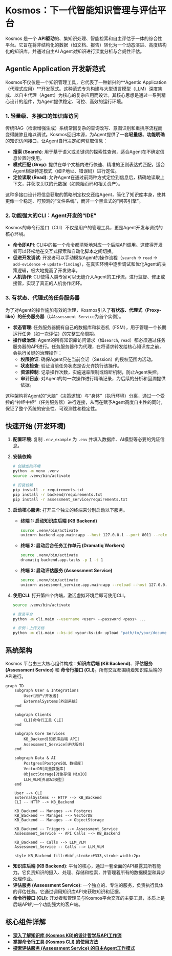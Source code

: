 # Kosmos：下一代智能知识管理与评估平台

Kosmos 是一个 **API驱动**的、集知识处理、智能检索和自主评估于一体的综合性平台。它旨在将非结构化的数据（如文档、报告）转化为一个动态演进、高度结构化的知识库，并通过自主AI Agent对知识进行深度分析与合规性评估。

## Agentic Application 开发新范式

Kosmos不仅仅是一个知识管理工具，它代表了一种新兴的**Agentic Application（代理式应用）**开发范式。这种范式专为构建与大型语言模型（LLM）深度集成、以自主代理（Agent）为核心的复杂应用而设计。其核心思想是通过一系列精心设计的组件，为Agent提供稳定、可控、高效的运行环境。

### 1. 轻量级、多接口的知识库访问

传统RAG（检索增强生成）系统常因复杂的查询改写、意图识别和重排序流程而变得臃肿且难以调试。Kosmos回归本源，为Agent提供了一套**轻量级、功能明确**的知识访问接口，让Agent自行决定如何获取信息：

-   **搜索 (Search)**: 用于基于语义或关键词的探索性查询，适合Agent在不确定信息位置时使用。
-   **模式匹配 (Grep)**: 提供在单个文档内进行快速、精准的正则表达式匹配，适合Agent根据特定模式（如IP地址、错误码）进行定位。
-   **定位读取 (Read)**: 允许Agent在通过前两种方式定位到信息后，精确地读取上下文，并获取关联的元数据（如原始页码和相关资产）。

这种多接口设计将信息获取的策略制定权交还给Agent，简化了知识库本身，使其更像一个稳定、可预测的“文件系统”，而非一个黑盒式的“问答引擎”。

### 2. 功能强大的CLI：Agent开发的“IDE”

Kosmos的命令行接口（CLI）不仅是用户的管理工具，更是Agent开发与调试的核心环境。

-   **命令即API**: CLI中的每一个命令都清晰地对应一个后端API调用。这使得开发者可以轻松地在交互式探索和自动化脚本之间切换。
-   **促进开发调试**: 开发者可以手动模拟Agent的操作流程（`search` -> `read` -> `add-evidence` -> `update-finding`），在真实环境中逐步调试和优化Agent的决策逻辑，极大地提高了开发效率。
-   **人机协作**: CLI使得人类专家可以无缝介入Agent的工作流，进行监督、修正或接管，实现了真正的人机协作闭环。

### 3. 有状态、代理式的任务服务器

为了对Agent的操作施加有效的治理，Kosmos引入了**有状态、代理式（Proxy-like）的任务服务器**（以`Assessment Service`为首个实例）。

-   **状态管理**: 任务服务器拥有自己的数据库和状态机（FSM），用于管理一个长期运行任务（如一次评估）的完整生命周期。
-   **操作级治理**: Agent的所有知识库访问请求（如`search`, `read`）都必须通过任务服务器的API进行。任务服务器作为代理，在将请求转发给核心知识库之前，会执行关键的治理操作：
    -   **权限验证**: 确保Agent只在当前会话（Session）的授权范围内活动。
    -   **状态检查**: 验证当前任务状态是否允许执行该操作。
    -   **资源控制**: 记录操作次数，实施速率限制或熔断机制，防止Agent失控。
    -   **审计日志**: 对Agent的每一次操作进行精确记录，为后续的分析和回溯提供依据。

这种架构将Agent的“大脑”（决策逻辑）与“身体”（执行环境）分离，通过一个受控的“神经中枢”（任务服务器）进行连接，从而在赋予Agent高度自主性的同时，保证了整个系统的安全性、可观测性和稳定性。

## 快速开始 (开发环境)

1.  **配置环境**: 复制 `.env_example` 为 `.env` 并填入数据库、AI模型等必要的凭证信息。
2.  **安装依赖**:
    ```bash
    # 创建虚拟环境
    python -m venv .venv
    source .venv/bin/activate
    
    # 安装依赖
    pip install -r requirements.txt
    pip install -r backend/requirements.txt
    pip install -r assessment_service/requirements.txt
    ```
3.  **启动核心服务**:
    打开三个独立的终端来分别启动以下服务。

    *   **终端 1: 启动知识库后端 (KB Backend)**
        ```bash
        source .venv/bin/activate
        uvicorn backend.app.main:app --host 127.0.0.1 --port 8011 --reload --reload-dir backend/app
        ```

    *   **终端 2: 启动后台任务工作单元 (Dramatiq Workers)**
        ```bash
        source .venv/bin/activate
        dramatiq backend.app.tasks -p 1 -t 1
        ```

    *   **终端 3: 启动评估服务 (Assessment Service)**
        ```bash
        source .venv/bin/activate
        uvicorn assessment_service.app.main:app --reload --host 127.0.0.1 --port 8015 --reload-dir assessment_service/app
        ```

4.  **使用CLI**:
    打开第四个终端，激活虚拟环境后即可使用CLI。
    ```bash
    source .venv/bin/activate
    
    # 登录平台
    python -m cli.main --username <user> --password <pass> ...

    # 示例：上传文档
    python -m cli.main --ks-id <your-ks-id> upload "path/to/your/document.pdf"
    ```

## 系统架构

Kosmos 平台由三大核心组件构成：**知识库后端 (KB Backend)**、**评估服务 (Assessment Service)** 和 **命令行接口 (CLI)**。所有交互都围绕着知识库后端的API进行。

```mermaid
graph TD
    subgraph User & Integrations
        User[用户/开发者]
        ExternalSystems[外部系统]
    end

    subgraph Clients
        CLI[命令行工具 CLI]
    end
    
    subgraph Core Services
        KB_Backend[知识库后端 API]
        Assessment_Service[评估服务]
    end

    subgraph Data & AI
        Postgres[PostgreSQL 数据库]
        VectorDB[向量数据库]
        ObjectStorage[对象存储 MinIO]
        LLM_VLM[外部AI模型]
    end

    User --> CLI
    ExternalSystems -- HTTP --> KB_Backend
    CLI -- HTTP --> KB_Backend
    
    KB_Backend -- Manages --> Postgres
    KB_Backend -- Manages --> VectorDB
    KB_Backend -- Manages --> ObjectStorage
    
    KB_Backend -- Triggers --> Assessment_Service
    Assessment_Service -- API Calls --> KB_Backend
    
    KB_Backend -- Calls --> LLM_VLM
    Assessment_Service -- Calls --> LLM_VLM

    style KB_Backend fill:#bbf,stroke:#333,stroke-width:2px
```

*   **知识库后端 (KB Backend)**: 平台的核心，通过一套全面的API暴露其所有能力。它负责知识的摄入、处理、存储和检索，并管理着所有的数据模型和异步处理作业。
*   **评估服务 (Assessment Service)**: 一个独立的、专注的服务，负责执行具体的评估任务。它通过调用知识库API来获取知识和证据。
*   **命令行接口 (CLI)**: 开发者和管理员与Kosmos平台交互的主要工具，本质上是后端API的一个功能强大的客户端。

## 核心组件详解

*   **[深入了解知识库 (Kosmos KB)的设计哲学与API工作流](./docs/Kosmos_KB_Explained.md)**
*   **[掌握命令行工具 (Kosmos CLI) 的使用方法](./docs/Kosmos_CLI_Guide.md)**
*   **[探索评估服务 (Assessment Service) 的自主Agent工作模式](./docs/Kosmos_Assessment_Workflow.md)**
